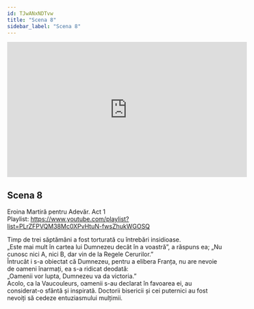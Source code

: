 ```yaml
---
id: TJwANxNDTvw
title: "Scena 8"
sidebar_label: "Scena 8"
---
```


<div class="video-float-container">
  <iframe
    width="560"
    height="315"
    src="https://www.youtube.com/embed/TJwANxNDTvw"
    title="YouTube video player"
    frameborder="0"
    allow="accelerometer; autoplay; clipboard-write; encrypted-media; gyroscope; picture-in-picture; web-share"
    referrerpolicy="strict-origin-when-cross-origin"
    allowfullscreen
  ></iframe>
</div>

## Scena 8

Eroina Martiră pentru Adevăr. Act 1   
Playlist: https://www.youtube.com/playlist?list=PLrZFPVQM38Mc0XPvHtuN-fwsZhukWGOSQ 

Timp de trei săptămâni a fost torturată cu întrebări insidioase.  
„Este mai mult în cartea lui Dumnezeu decât în ​​a voastră”, a răspuns ea; „Nu cunosc nici A, nici B, dar vin de la Regele Cerurilor.”  
Întrucât i s-a obiectat că Dumnezeu, pentru a elibera Franța, nu are nevoie de oameni înarmați, ea s-a ridicat deodată:  
„Oamenii vor lupta, Dumnezeu va da victoria.”  
Acolo, ca la Vaucouleurs, oamenii s-au declarat în favoarea ei, au considerat-o sfântă și inspirată. Doctorii bisericii și cei puternici au fost nevoiți să cedeze entuziasmului mulțimii.
